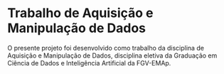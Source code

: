 # Trabalho de Aquisição e Manipulação de Dados

O presente projeto foi desenvolvido como trabalho da disciplina de Aquisição e Manipulação de Dados, disciplina eletiva da Graduação em Ciência de Dados e Inteligência Artificial da FGV-EMAp.
